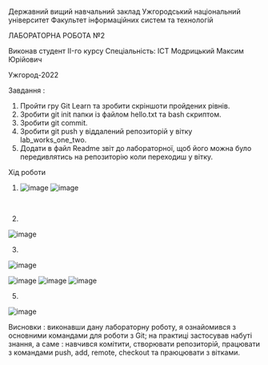 Державний вищий навчальний заклад
Ужгородський національний університет
Факультет інформаційних систем та технологій



ЛАБОРАТОРНА РОБОТА №2











Виконав студент II-го курсу
Спеціальність: ІСТ 
Модрицький Максим Юрійович


Ужгород-2022



Завдання :
1.	Пройти гру Git Learn та зробити скріншоти пройдених рівнів.
2.	Зробити git init папки із файлом  hello.txt та bash скриптом.
3.	Зробити git commit.
4.	Зробити git push у віддалений репозиторій у вітку lab_works_one_two.
5.	Додати в файл Readme звіт до лабораторної, щоб його можна було передивлятись на репозиторію коли переходиш у вітку.

Хід роботи

1. ![image](https://user-images.githubusercontent.com/95691048/193891293-d517753f-3bd1-4ddb-b175-2d2750ce893c.png)
   ![image](https://user-images.githubusercontent.com/95691048/193891328-edc6399d-2b0d-4452-86c2-065fd9307a4f.png)

 
 
 

2.
![image](https://user-images.githubusercontent.com/95691048/193891402-65a153f0-f621-424e-a0cf-2851fafbc224.png)

 
3.
![image](https://user-images.githubusercontent.com/95691048/193891422-196bacdf-39b9-4411-9616-ce5ff72f0adb.png)

 






![image](https://user-images.githubusercontent.com/95691048/193891432-2cff5a0a-099a-4854-a421-6eaa7828b694.png)
![image](https://user-images.githubusercontent.com/95691048/193891446-99d178b4-fc51-461a-8c82-4184c88e83e6.png)
![image](https://user-images.githubusercontent.com/95691048/193891378-85943a7c-bb9d-40da-a3ec-0f5d86fae368.png)

 
 
 
5.
![image](https://user-images.githubusercontent.com/95691048/193892205-bde5149d-8f17-4d94-9a92-57b8dd3ee917.png)



Висновки : виконавши дану лабораторну роботу, я ознайомився з основними командами для роботи з Git; на практиці застосував набуті знання, а  саме : навчився комітити, створювати репозиторій, працювати з командами push, add, remote, checkout та праюцювати з вітками. 




